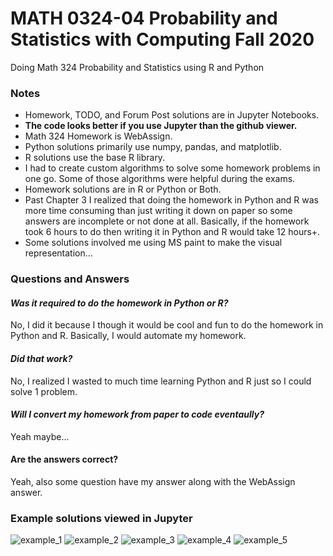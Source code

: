 # MATH 0324-04 Probability and Statistics with Computing Fall 2020
Doing Math 324 Probability and Statistics using R and Python

### Notes
- Homework, TODO, and Forum Post solutions are in Jupyter Notebooks.
- **The code looks better if you use Jupyter than the github viewer.**
- Math 324 Homework is WebAssign.
- Python solutions primarily use numpy, pandas, and matplotlib.
- R solutions use the base R library.
- I had to create custom algorithms to solve some homework problems in one go. Some of those algorithms were helpful during the exams.
- Homework solutions are in R or Python or Both.
- Past Chapter 3 I realized that doing the homework in Python and R was more time consuming than just writing it down on paper so some answers are incomplete or not done at all. Basically, if the homework took 6 hours to do then writing it in Python and R would take 12 hours+. 
- Some solutions involved me using MS paint to make the visual representation... 

### Questions and Answers
#### *Was it required to do the homework in Python or R?*
No, I did it because I though it would be cool and fun to do the homework in Python and R. Basically, I would automate my homework.
#### *Did that work?*
No, I realized I wasted to much time learning Python and R just so I could solve 1 problem.
#### *Will I convert my homework from paper to code eventaully?*
Yeah maybe...
#### Are the answers correct?
Yeah, also some question have my answer along with the WebAssign answer.

### Example solutions viewed in Jupyter
![example_1](../master/images/example_1.png)
![example_2](../master/images/example_2.png)
![example_3](../master/images/example_3.png)
![example_4](../master/images/example_4.png)
![example_5](../master/images/example_5.png)

